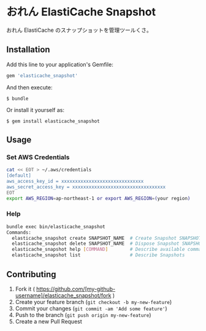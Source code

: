 # おれん ElastiCache Snapshot

おれん ElastiCache のスナップショットを管理ツールくさ。

## Installation

Add this line to your application's Gemfile:

```ruby
gem 'elasticache_snapshot'
```

And then execute:

    $ bundle

Or install it yourself as:

    $ gem install elasticache_snapshot

## Usage

### Set AWS Credentials

```bash
cat << EOT > ~/.aws/credentials
[default]
aws_access_key_id = xxxxxxxxxxxxxxxxxxxxxxxxxxxxxx
aws_secret_access_key = xxxxxxxxxxxxxxxxxxxxxxxxxxxxxxxxxx
EOT
export AWS_REGION=ap-northeast-1 or export AWS_REGION=(your region)
```

### Help

```bash
bundle exec bin/elasticache_snapshot
Commands:
  elasticache_snapshot create SNAPSHOT_NAME  # Create Snapshot SNAPSHOT_NAME
  elasticache_snapshot delete SNAPSHOT_NAME  # Dispose Snapshot SNAPSHOT_NAME
  elasticache_snapshot help [COMMAND]        # Describe available commands or one specific command
  elasticache_snapshot list                  # Describe Snapshots
```

## Contributing

1. Fork it ( https://github.com/[my-github-username]/elasticache_snapshot/fork )
2. Create your feature branch (`git checkout -b my-new-feature`)
3. Commit your changes (`git commit -am 'Add some feature'`)
4. Push to the branch (`git push origin my-new-feature`)
5. Create a new Pull Request
